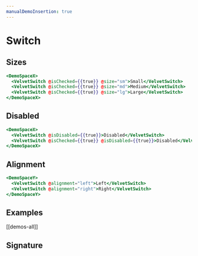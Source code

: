 ```yaml
---
manualDemoInsertion: true
---
```


# Switch

## Sizes

```hbs preview-template
<DemoSpaceX>
  <VelvetSwitch @isChecked={{true}} @size="sm">Small</VelvetSwitch>
  <VelvetSwitch @isChecked={{true}} @size="md">Medium</VelvetSwitch>
  <VelvetSwitch @isChecked={{true}} @size="lg">Large</VelvetSwitch>
</DemoSpaceX>
```

## Disabled

```hbs preview-template
<DemoSpaceX>
  <VelvetSwitch @isDisabled={{true}}>Disabled</VelvetSwitch>
  <VelvetSwitch @isChecked={{true}} @isDisabled={{true}}>Disabled</VelvetSwitch>
</DemoSpaceX>
```

## Alignment

```hbs preview-template
<DemoSpaceY>
  <VelvetSwitch @alignment="left">Left</VelvetSwitch>
  <VelvetSwitch @alignment="right">Right</VelvetSwitch>
</DemoSpaceY>
```

## Examples

[[demos-all]]

## Signature

<!-- component-signature: velvet-switch -->

